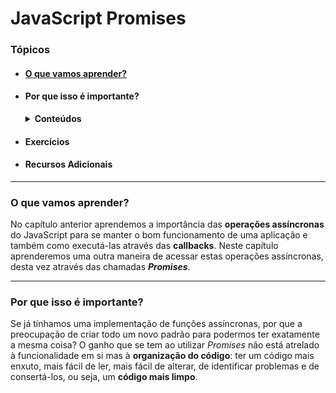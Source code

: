 # JavaScript Promises

### Tópicos
* #### [O que vamos aprender?](#O-que-vamos-aprender?)
* #### Por que isso é importante?
  <details>
    <summary> <strong>Conteúdos</strong> </summary>
    
    1. Application Programming Interface (API) 
    2. Relembrando o fluxo assíncrono
    3. Promises
    4. Para fixar
  </details> 
  
* #### Exercícios
* #### Recursos Adicionais

___
### O que vamos aprender?

No capítulo anterior aprendemos a importância das **operações assíncronas** do JavaScript para se manter o bom funcionamento de uma aplicação e também como executá-las através das **callbacks**. Neste capítulo aprenderemos uma outra maneira de acessar estas operações assíncronas, desta vez através das chamadas _**Promises**_.

___

### Por que isso é importante?

Se já tínhamos uma implementação de funções assíncronas, por que a preocupação de criar todo um novo padrão para podermos ter exatamente a mesma coisa? O ganho que se tem ao utilizar _Promises_ não está atrelado à funcionalidade em si mas à **organização do código**: ter um código mais enxuto, mais fácil de ler, mais fácil de alterar, de identificar problemas e de consertá-los, ou seja, um **código mais limpo**.
